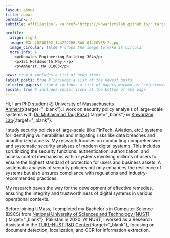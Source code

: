 ```yaml
---
layout: about
title: about
permalink: /
subtitle: Affiliation - <a href='https://khwarizmilab.github.io/' target='_blank'>Khwarizmi Lab</a>

profile:
  align: right
  image: PXL_20240102_144222706.RAW-01.COVER~2.jpg
  image_circular: false # crops the image to make it circular
  more_info: >
    <p>Knowles Engineering Building 304</p>
    <p>151 Holdsworth Way,</p>
    <p>Amherst, MA 01003</p>

news: true # includes a list of news items
latest_posts: true # includes a list of the newest posts
selected_papers: true # includes a list of papers marked as "selected={true}"
social: true # includes social icons at the bottom of the page
---
```


Hi, I am PhD student @ [University of Massachusetts Amherst](https://www.umass.edu/){:target="_blank"}. I work on security policy analysis of large-scale systems with [Dr. Muhammad Taqi Raza](https://people.umass.edu/taqi/){:target="_blank"} in [Khwarizmi Lab](https://khwarizmilab.github.io/){:target="_blank"}.

I study security policies of large-scale (like FinTech, Aviation, etc.) systems for identifying vulnerabilities and mitigating risks like data breaches and unauthorized access. My research focuses on conducting comprehensive and systematic security analyses of modern digital systems. This includes scrutinizing the security functions: authentication, authorization, and access control mechanisms within systems involving millions of users to ensure the highest standard of protection for users and business assets. A systematic analysis of security policies not only enhances the resilience of systems but also ensures compliance with regulations and industry-recommended practices.

My research paves the way for the development of effective remedies, ensuring the integrity and trustworthiness of digital systems in various operational contexts.

Before joining UMass, I completed my Bachelor's in Computer Science (BSCS) from [National University of Sciences and Technology (NUST)](https://nust.edu.pk/){:target="_blank"}, Pakistan in 2020. At NUST, I worked as a Research Assistant in the [TUKL-NUST R&D Center](https://tukl.seecs.nust.edu.pk/){:target="_blank"}, focusing on document detection, localization, and OCR for information extraction.